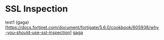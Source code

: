 # SSL Inspection

test1
(gaga)[https://docs.fortinet.com/document/fortigate/5.6.0/cookbook/605938/why-you-should-use-ssl-inspection]
[gaga](https://docs.fortinet.com/document/fortigate/5.6.0/cookbook/605938/why-you-should-use-ssl-inspection) 

